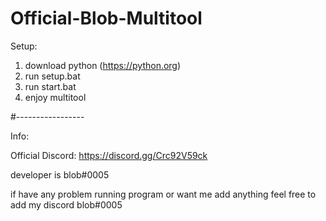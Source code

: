 # Official-Blob-Multitool

Setup:

1. download python (https://python.org)
2. run setup.bat
3. run start.bat
4. enjoy multitool

#-----------------

Info:

Official Discord: https://discord.gg/Crc92V59ck

developer is blob#0005

if have any problem running program or want me add anything feel free to add my discord blob#0005
